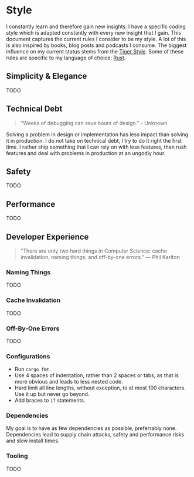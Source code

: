 # Style

I constantly learn and therefore gain new insights. I have a specific coding style which is adapted constantly with every new insight that I gain. This document captures the current rules I consider to be my style.
A lot of this is also inspired by books, blog posts and podcasts I consume. The biggest influence on my current status stems from the [Tiger Style](https://github.com/tigerbeetle/tigerbeetle/blob/main/docs/TIGER_STYLE.md). Some of these rules are specific to my language of choice: [Rust](https://www.rust-lang.org).

## Simplicity & Elegance

TODO

## Technical Debt

> "Weeks of debugging can save hours of design." - Unknown

Solving a problem in design or implementation has less impact than solving it in production. I do not take on technical debt, I try to do it right the first time. I rather ship something that I can rely on with less features, than rush features and deal with problems in production at an ungodly hour.

## Safety

TODO

## Performance

TODO

## Developer Experience

> "There are only two hard things in Computer Science: cache invalidation, naming things, and
> off-by-one errors." — Phil Karlton

### Naming Things

TODO

### Cache Invalidation

TODO

### Off-By-One Errors

TODO

### Configurations

- Run `cargo fmt`.
- Use 4 spaces of indentation, rather than 2 spaces or tabs, as that is more obvious and leads to less nested code.
- Hard limit all line lengths, without exception, to at most 100 characters. Use it up but never go beyond.
- Add braces to `if` statements.

### Dependencies

My goal is to have as few dependencies as possible, preferrably none. Dependencies lead to supply chain attacks, safety and performance risks and slow install times.

### Tooling

TODO
